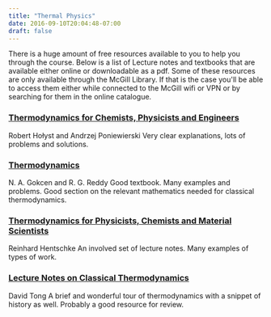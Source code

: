```yaml
---
title: "Thermal Physics"
date: 2016-09-10T20:04:48-07:00
draft: false
---
```


There is a huge amount of free resources available to you to help you through 
the course. Below is a list of Lecture notes and textbooks that are available 
either online or downloadable as a pdf. Some of these resources are only 
available through the McGill Library. If that is the case you'll be able to 
access them either while connected to the McGill wifi or VPN or by searching 
for them in the online catalogue.

### [Thermodynamics for Chemists, Physicists and Engineers](http://link.springer.com/book/10.1007%2F978-94-007-2999-5)
Robert Hołyst and Andrzej Poniewierski
Very clear explanations, lots of problems and solutions.

### [Thermodynamics](http://link.springer.com/book/10.1007%2F978-1-4899-1373-9)
N. A. Gokcen and R. G. Reddy
Good textbook. Many examples and problems. Good section on the relevant 
mathematics needed for classical thermodynamics.

### [Thermodynamics for Physicists, Chemists and Material Scientists](http://link.springer.com/book/10.1007%2F978-3-642-36711-3)
Reinhard Hentschke
An involved set of lecture notes. Many examples of types of work.

### [Lecture Notes on Classical Thermodynamics](http://www.damtp.cam.ac.uk/user/tong/statphys/four.pdf)
David Tong
A brief and wonderful tour of thermodynamics with a snippet of history as well. 
Probably a good resource for review.